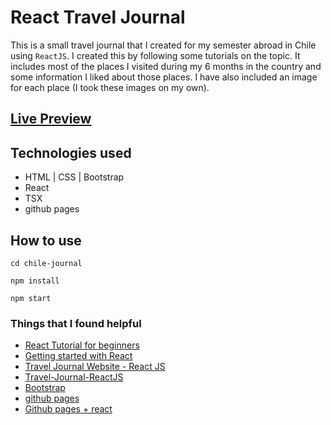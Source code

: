 # React Travel Journal

This is a small travel journal that I created for my semester abroad in Chile using `ReactJS`. I created this by following some tutorials on the topic. It includes most of the places I visited during my 6 months in the country and some information I liked about those places. I have also included an image for each place (I took these images on my own).

## [Live Preview](https://chris-gou.github.io/chile-journey/)

## Technologies used

- HTML | CSS | Bootstrap
- React
- TSX
- github pages

## How to use

```
cd chile-journal
```

```
npm install
```

```
npm start
```

### Things that I found helpful

- [React Tutorial for beginners](https://www.youtube.com/watch?v=SqcY0GlETPk)
- [Getting started with React](https://create-react-app.dev/docs/getting-started/)
- [ Travel Journal Website - React JS ](https://www.youtube.com/watch?v=eipM1smJBEU)
- [Travel-Journal-ReactJS](https://github.com/hmjatt/Travel-Journal-ReactJS/tree/main)
- [Bootstrap](https://getbootstrap.com/)
- [github pages](https://docs.github.com/en/pages/getting-started-with-github-pages/configuring-a-publishing-source-for-your-github-pages-site)
- [Github pages + react](https://create-react-app.dev/docs/deployment/#github-pages)
